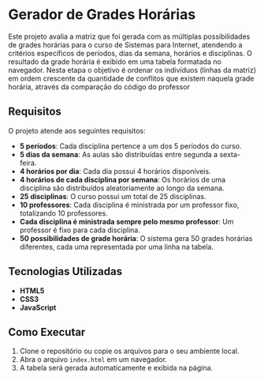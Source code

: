 # Gerador de Grades Horárias

Este projeto avalia a matriz que foi gerada com as múltiplas possibilidades de grades horárias para o curso de Sistemas para Internet, atendendo a critérios específicos de períodos, dias da semana, horários e disciplinas. O resultado da grade horária é exibido em uma tabela formatada no navegador. Nesta etapa o objetivo é ordenar os indivíduos (linhas da matriz) em ordem crescente da quantidade de conflitos que existem naquela grade horária, através da comparação do código do professor


## Requisitos

O projeto atende aos seguintes requisitos:

- **5 períodos**: Cada disciplina pertence a um dos 5 períodos do curso.
- **5 dias da semana**: As aulas são distribuídas entre segunda a sexta-feira.
- **4 horários por dia**: Cada dia possui 4 horários disponíveis.
- **4 horários de cada disciplina por semana**: Os horários de uma disciplina são distribuídos aleatoriamente ao longo da semana.
- **25 disciplinas**: O curso possui um total de 25 disciplinas.
- **10 professores**: Cada disciplina é ministrada por um professor fixo, totalizando 10 professores.
- **Cada disciplina é ministrada sempre pelo mesmo professor**: Um professor é fixo para cada disciplina.
- **50 possibilidades de grade horária**: O sistema gera 50 grades horárias diferentes, cada uma representada por uma linha na tabela.

## Tecnologias Utilizadas

- **HTML5**
- **CSS3**
- **JavaScript**

## Como Executar

1. Clone o repositório ou copie os arquivos para o seu ambiente local.
2. Abra o arquivo `index.html` em um navegador.
3. A tabela será gerada automaticamente e exibida na página.
